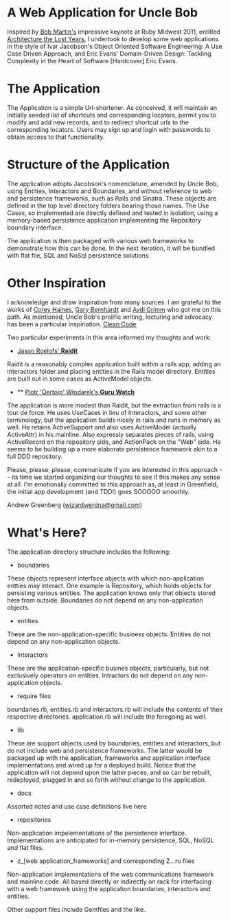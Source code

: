 # A Web Application for Uncle Bob
Inspired by [Bob Martin's](http://cleancoders.com) impressive keynote at Ruby Midwest 2011, entitled [Architecture the Lost Years](http://support.iawriter.com/help/kb/frequently-asked-questions-in-general/markdown-syntax-reference-guide), I undertook to develop some web applications in the style of Ivar Jacobson's Object Oriented Software Engineering: A Use Case Driven Approach, and Eric Evans' Domain-Driven Design: Tackling Complexity in the Heart of Software [Hardcover] Eric Evans. 

# The Application
The Application is a simple Url-shortener.  As conceived, it will maintain an initially seeded list of shortcuts and corresponding locators, permit you to modify and add new records, and to redirect shortcut urls to the corresponding locators.  Users may sign up and login with passwords to obtain access to that functionality.

# Structure of the Application
The application adopts Jacobson's nomenclature, amended by Uncle Bob, using Entities, Interactors and Boundaries, and without reference to web and persistence frameworks, such as Rails and Sinatra.  These objects are defined in the top level directory folders bearing those names.  The Use Cases, so implemented are directly defined and tested in isolation, using a memory-based persistence application implementing the Repository boundary interface.

The application is then packaged with various web frameworks to demonstrate how this can be done.  In the next iteration, it will be bundled with flat file, SQL and NoSql persistence solutions.

# Other Inspiration

I acknowledge and draw inspiration from many sources. I am grateful to the works of [Corey Haines](http://coreyhaines.com), [Gary Bernhardt](https://www.destroyallsoftware.com) and [Avdi Grimm](http://devblog.avdi.org) who got me on this path.  As mentioned, Uncle Bob's prolific writing, lecturing and advocacy has been a particular inspiriation.  [Clean Code](http://cleancoders.com)

Two particular experiments in this area informed my thoughts and work:

* [Jason Roelofs' **Raidit**](https://github.com/jasonroelofs/raidit)
  
Raidit is a reasonably complex application built within a rails app, adding an interactors folder and placing entities in the Rails model directory.  Entities are built out in some cases as ActiveModel objects.
    
* ** [Piotr 'Qertoip' Włodarek's **Guru Watch**](https://github.com/qertoip/guru_watch)
  
The application is more modest than Raidit, but the extraction from rails is a tour de force.  He uses UseCases in lieu of Interactors, and some other terminology, but the application builds nicely in rails and runs in memory as well.  He retains ActiveSupport and also uses ActiveModel (actually ActiveAttr) in his mainline.  Also expressly separates pieces of rails, using ActiveRecord on the repository side, and ActionPack on the "Web" side.  He seems to be building up a more elaborate persistence framework akin to a full DDD repository.

Please, please, please, communicate if you are interested in this approach -- its time we started organizing our thoughts to see if this makes any sense at all.  I'm emotionally committed to this approach as, at least in Greenfield, the initial app development (and TDD!) goes SOOOOO smoothly.

Andrew Greenberg (wizardwerdna@gmail.com)

# What's Here?

The application directory structure includes the following:

* boundaries

These objects represent interface objects with which non-application entties may interact.  One example is
Repository, which holds objects for persisting various entities.  The application knows only that objects
stored here from outside.  Boundaries do not depend on any non-application objects.

* entities

These are the non-application-specific business objects.  Entities do not depend on any non-application objects.

* interactors

These are the application-specific busines objects, particularly, but not exclusively operators on entities. Intractors do not depend on any non-application objects.

* require files 

boundaries.rb, entities.rb and interactors.rb will include the contents of their respective directories.  application.rb will include the foregoing as well.

* lib

These are support objects used by boundaries, entities and interactors, but do not include web and persistence frameworks.  The latter would be packaged up with the application, frameworks and application interface implementations and wired up for a deployed build.  Notice that the application will not depend upon the latter pieces, and so can be rebuilt, redeployed, plugged in and so forth without change to the application.

* docs

Assorted notes and use case definitions live here

* repositories

Non-application impelementations of the persistence interface.  Implementations are anticipated for in-memory persistence, SQL, NoSQL and flat files.

* z_[web application_frameworks] and corresponding Z...ru files

Non-application implementations of the web communications framework and mainline code.  All based directly or indirectly on rack for interfacing with a web framework using the application boundaries, interactors and entities.

Other support files include Gemfiles and the like.
